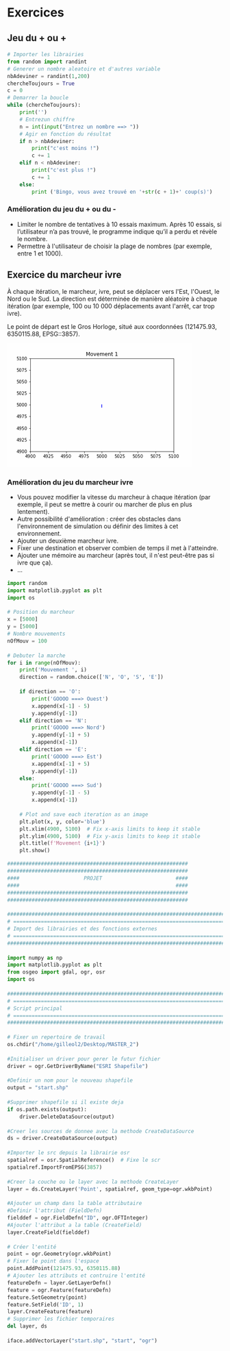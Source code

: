 # Exercices

## Jeu du + ou +

``` python
# Importer les librairies
from random import randint
# Generer un nombre aleatoire et d'autres variable
nbAdeviner = randint(1,200)
chercheToujours = True
c = 0
# Demarrer la boucle
while (chercheToujours):
    print('')
    # Entrezun chiffre
    n = int(input("Entrez un nombre ==> "))
    # Agir en fonction du résultat
    if n > nbAdeviner:
        print("c'est moins !")
        c += 1
    elif n < nbAdeviner:
        print("c'est plus !")
        c += 1
    else:
        print ('Bingo, vous avez trouvé en '+str(c + 1)+' coup(s)')
```

### Amélioration du jeu du + ou du - 

- Limiter le nombre de tentatives à 10 essais maximum. Après 10 essais, si l’utilisateur n’a pas trouvé, le programme indique qu’il a perdu et révèle le nombre.
- Permettre à l'utilisateur de choisir la plage de nombres (par exemple, entre 1 et 1000).

## Exercice du marcheur ivre 

À chaque itération, le marcheur, ivre, peut se déplacer vers l'Est, l'Ouest, le Nord ou le Sud.
La direction est déterminée de manière aléatoire à chaque itération (par exemple, 100 ou 10 000 déplacements avant l'arrêt, car trop ivre).

Le point de départ est le Gros Horloge, situé aux coordonnées (121475.93, 6350115.88, EPSG::3857).

![walk](images/random_walk.gif)

### Amélioration du jeu du marcheur ivre 

- Vous pouvez modifier la vitesse du marcheur à chaque itération (par exemple, il peut se mettre à courir ou marcher de plus en plus lentement).
- Autre possibilité d'amélioration : créer des obstacles dans l'environnement de simulation ou définir des limites à cet environnement.
- Ajouter un deuxième marcheur ivre.
- Fixer une destination et observer combien de temps il met à l'atteindre.
- Ajouter une mémoire au marcheur (après tout, il n'est peut-être pas si ivre que ça).
- ...

``` python
import random
import matplotlib.pyplot as plt
import os

# Position du marcheur
x = [5000]
y = [5000]
# Nombre mouvements
nOfMouv = 100

# Debuter la marche 
for i in range(nOfMouv):
    print('Mouvement ', i)
    direction = random.choice(['N', 'O', 'S', 'E'])
    
    if direction == 'O':
        print('GOOOO ===> Ouest')
        x.append(x[-1] - 5)
        y.append(y[-1])
    elif direction == 'N':
        print('GOOOO ===> Nord')
        y.append(y[-1] + 5)
        x.append(x[-1])
    elif direction == 'E':
        print('GOOOO ===> Est')
        x.append(x[-1] + 5)
        y.append(y[-1])
    else:
        print('GOOOO ===> Sud')
        y.append(y[-1] - 5)
        x.append(x[-1])

    # Plot and save each iteration as an image
    plt.plot(x, y, color='blue')
    plt.xlim(4900, 5100)  # Fix x-axis limits to keep it stable
    plt.ylim(4900, 5100)  # Fix y-axis limits to keep it stable
    plt.title(f'Movement {i+1}')
    plt.show()
```



``` python
###########################################################
###########################################################
####                     PROJET                        ####
####                                                   ####
###########################################################
###########################################################

###############################################################################
# ==============================================================================
# Import des librairies et des fonctions externes
# ==============================================================================
###############################################################################

import numpy as np
import matplotlib.pyplot as plt
from osgeo import gdal, ogr, osr
import os

###############################################################################
# ==============================================================================
# Script principal
# ==============================================================================
###############################################################################

# Fixer un repertoire de travail
os.chdir("/home/gilleol2/Desktop/MASTER_2")

#Initialiser un driver pour gerer le futur fichier
driver = ogr.GetDriverByName("ESRI Shapefile")

#Definir un nom pour le nouveau shapefile
output = "start.shp"

#Supprimer shapefile si il existe deja
if os.path.exists(output):
    driver.DeleteDataSource(output)
    
#Creer les sources de donnee avec la methode CreateDataSource
ds = driver.CreateDataSource(output)

#Importer le src depuis la librairie osr
spatialref = osr.SpatialReference()  # Fixe le scr
spatialref.ImportFromEPSG(3857)

#Creer la couche ou le layer avec la methode CreateLayer
layer = ds.CreateLayer('Point', spatialref, geom_type=ogr.wkbPoint)

#Ajouter un champ dans la table attributaire
#Definir l'attribut (FieldDefn)
fielddef = ogr.FieldDefn("ID", ogr.OFTInteger)
#Ajouter l'attribut a la table (CreateField)
layer.CreateField(fielddef)

# Créer l'entité
point = ogr.Geometry(ogr.wkbPoint)
# Fixer le point dans l'espace
point.AddPoint(121475.93, 6350115.88)
# Ajouter les attributs et contruire l'entité 
featureDefn = layer.GetLayerDefn()
feature = ogr.Feature(featureDefn)
feature.SetGeometry(point)
feature.SetField('ID', 1)
layer.CreateFeature(feature)
# Supprimer les fichier temporaires
del layer, ds               

iface.addVectorLayer("start.shp", "start", "ogr")

```
